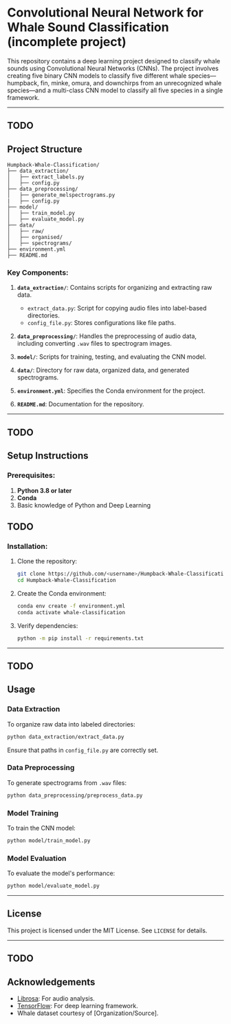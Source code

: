 # Convolutional Neural Network for Whale Sound Classification (incomplete project)

This repository contains a deep learning project designed to classify whale sounds using Convolutional Neural Networks (CNNs). The project involves creating five binary CNN models to classify five different whale species—humpback, fin, minke, omura, and downchirps from an unrecognized whale species—and a multi-class CNN model to classify all five species in a single framework.

---

## TODO
## Project Structure

```
Humpback-Whale-Classification/
├── data_extraction/
│   ├── extract_labels.py
│   ├── config.py
├── data_preprocessing/
│   ├── generate_melspectrograms.py
|   ├── config.py
├── model/
│   ├── train_model.py
│   ├── evaluate_model.py
├── data/
│   ├── raw/
│   ├── organised/
│   ├── spectrograms/
├── environment.yml
├── README.md
```

### Key Components:
1. **`data_extraction/`**: Contains scripts for organizing and extracting raw data.
   - `extract_data.py`: Script for copying audio files into label-based directories.
   - `config_file.py`: Stores configurations like file paths.

2. **`data_preprocessing/`**: Handles the preprocessing of audio data, including converting `.wav` files to spectrogram images.

3. **`model/`**: Scripts for training, testing, and evaluating the CNN model.

4. **`data/`**: Directory for raw data, organized data, and generated spectrograms.

5. **`environment.yml`**: Specifies the Conda environment for the project.

6. **`README.md`**: Documentation for the repository.

---

## TODO
## Setup Instructions

### Prerequisites:
1. **Python 3.8 or later**
2. **Conda**
3. Basic knowledge of Python and Deep Learning

## TODO
### Installation:
1. Clone the repository:
   ```bash
   git clone https://github.com/<username>/Humpback-Whale-Classification.git
   cd Humpback-Whale-Classification
   ```

2. Create the Conda environment:
   ```bash
   conda env create -f environment.yml
   conda activate whale-classification
   ```

3. Verify dependencies:
   ```bash
   python -m pip install -r requirements.txt
   ```

---

## TODO
## Usage

### Data Extraction
To organize raw data into labeled directories:
```bash
python data_extraction/extract_data.py
```
Ensure that paths in `config_file.py` are correctly set.

### Data Preprocessing
To generate spectrograms from `.wav` files:
```bash
python data_preprocessing/preprocess_data.py
```

### Model Training
To train the CNN model:
```bash
python model/train_model.py
```

### Model Evaluation
To evaluate the model's performance:
```bash
python model/evaluate_model.py
```

---

## License

This project is licensed under the MIT License. See `LICENSE` for details.

---

## TODO
## Acknowledgements
- [Librosa](https://librosa.org/): For audio analysis.
- [TensorFlow](https://www.tensorflow.org/): For deep learning framework.
- Whale dataset courtesy of [Organization/Source].

